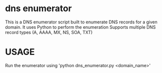 # dns enumerator
This is a DNS enumerator script built to enumerate DNS records for a given domain.
It uses Python to perform the enumeration
Supports multiple DNS record types (A, AAAA, MX, NS, SOA, TXT)

# USAGE
  Run the enumerator using 'python dns_enumerator.py <domain_name>'

